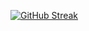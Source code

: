 [![GitHub Streak](https://streak-stats.demolab.com?user=YiJio&theme=transparent&hide_border=true&card_width=400&card_height=120&stroke=6EA5D740&currStreakLabel=6EA5D7&dates=AAB0B4&ring=6EA5D740&sideNums=5681A8&fire=6EA5D7&currStreakNum=5681A8&sideLabels=6EA5D7)](https://git.io/streak-stats)

<!--
**YiJio/YiJio** is a ✨ _special_ ✨ repository because its `README.md` (this file) appears on your GitHub profile.

Here are some ideas to get you started:

- 🔭 I’m currently working on ...
- 🌱 I’m currently learning ...
- 👯 I’m looking to collaborate on ...
- 🤔 I’m looking for help with ...
- 💬 Ask me about ...
- 📫 How to reach me: ...
- 😄 Pronouns: ...
- ⚡ Fun fact: ...
-->
